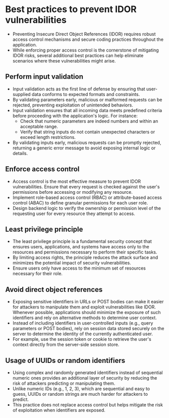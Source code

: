 # Best practices to prevent IDOR vulnerabilities

* Preventing Insecure Direct Object References (IDOR) requires robust access control mechanisms and secure coding practices throughout the application.
* While enforcing proper access control is the cornerstone of mitigating IDOR risks, several additional best practices can help eliminate scenarios where these vulnerabilities might arise.

## Perform input validation

* Input validation acts as the first line of defense by ensuring that user-supplied data conforms to expected formats and constraints.
* By validating parameters early, malicious or malformed requests can be rejected, preventing exploitation of unintended behaviors.
* Input validation ensures that all incoming data meets predefined criteria before proceeding with the application's logic. For instance:
  * Check that numeric parameters are indeed numbers and within an acceptable range.
  * Verify that string inputs do not contain unexpected characters or exceed length restrictions.
* By validating inputs early, malicious requests can be promptly rejected, returning a generic error message to avoid exposing internal logic or details.

## Enforce access control

* Access control is the most effective measure to prevent IDOR vulnerabilities. Ensure that every request is checked against the user's permissions before accessing or modifying any resource.
* Implement role-based access control (RBAC) or attribute-based access control (ABAC) to define granular permissions for each user role.
* Design backend logic to verify the ownership or permission level of the requesting user for every resource they attempt to access.

## Least privilege principle

* The least privilege principle is a fundamental security concept that ensures users, applications, and systems have access only to the resources and permissions necessary to perform their specific tasks.
* By limiting access rights, the principle reduces the attack surface and minimizes the potential impact of security vulnerabilities.
* Ensure users only have access to the minimum set of resources necessary for their role.

## Avoid direct object references

* Exposing sensitive identifiers in URLs or POST bodies can make it easier for attackers to manipulate them and exploit vulnerabilities like IDOR. Whenever possible, applications should minimize the exposure of such identifiers and rely on alternative methods to determine user context.
* Instead of including identifiers in user-controlled inputs (e.g., query parameters or POST bodies), rely on session data stored securely on the server to determine the identity of the currently authenticated user.
* For example, use the session token or cookie to retrieve the user's context directly from the server-side session store.

## Usage of UUIDs or random identifiers

* Using complex and randomly generated identifiers instead of sequential numeric ones provides an additional layer of security by reducing the risk of attackers predicting or manipulating them.
* Unlike numeric IDs (e.g., 1, 2, 3), which are sequential and easy to guess, UUIDs or random strings are much harder for attackers to predict.
* This practice does not replace access control but helps mitigate the risk of exploitation when identifiers are exposed.
